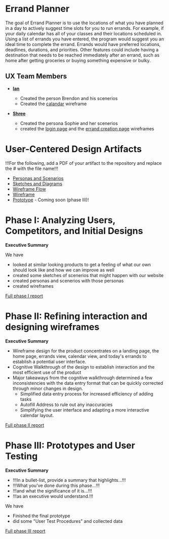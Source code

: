 
# Errand Planner

The goal of Errand Planner is to use the locations of what you have planned in a day to actively suggest time slots for you to run errands. For example, if your daily calendar has all of your classes and their locations scheduled in. Using a list of errands you have entered, the program would suggest you an ideal time  to complete the errand. Errands would have preferred locations, deadlines, durations, and priorities. Other features could include having a destination that needs to be reached immediately after an errand, such as home after getting groceries or buying something expensive or bulky.

## UX Team Members

* **[Ian](https://usabilityengineering.github.io/ux-portfolio-IanSanchezBaca/)**  
    + Created the person Brendon and his scenerios
    + Created the [calandar](phaseII/Calender.png) wireframe
    
* **[Shree](https://usabilityengineering.github.io/ux-portfolio-Tanushree1100/ )**
    + Created the persona Sophie and her scenerios
    + created the [login page](phaseII/Login.png) and the [errand creation page](phaseII/Add_an_Errand.png) wireframes


# User-Centered Design Artifacts
 
!!!For the following, add a PDF of your artifact to the repository and replace the # with the file name!!!
* [Personas and Scenarios](personas/)
* [Sketches and Diagrams](sketches/README.md)
* [Wireframe Flow](https://xd.adobe.com/view/ce7829e8-bddb-4864-9a26-4660d2b32b49-9b2b/screen/61fa66cc-e325-4b79-80a8-f4f72884aae7/)
* [Wireframe](phaseII)
* [Prototype](#) - Coming soon (phase III)!

# Phase I: Analyzing Users, Competitors, and Initial Designs

**Executive Summary**

We have 
* looked at similar looking products to get a feeling of what our own should look like and how we can improve as well
* created some sketches of scenerios that might happen with our website
* created personas and scenerios with those personas 
* created wireframes

[Full phase I report](phaseI/)

# Phase II: Refining interaction and designing wireframes

**Executive Summary**

* Wireframe design for the product concentrates on a landing page, the home page, errands view, calendar view, and today's errands to establish a potential user interface.
* Cognitive Walkthrough of the design to establish interaction  and the most efficient use of  the product
* Major takeaways from the cognitive walkthrough determined a few inconsistencies with the data entry format that can be quickly corrected through minor changes in design.
    * Simplified data entry process for increased efficiency of adding tasks
    * Autofill Address to rule out any inaccuracies 
    * Simplifying the user interface and adapting a more interactive calendar layout. 


[Full phase II report](phaseII/)

# Phase III: Prototypes and User Testing

**Executive Summary**

* !!!In a bullet-list, provide a summary that highlights...!!!
* !!!What you've done during this phase...!!!
* !!!and what the significance of it is...!!!
* !!!as an executive would understand.!!!

We have 
* Finished the final prototype
* did some "User Test Procedures" and collected data

[Full phase III report](phaseIII/)
